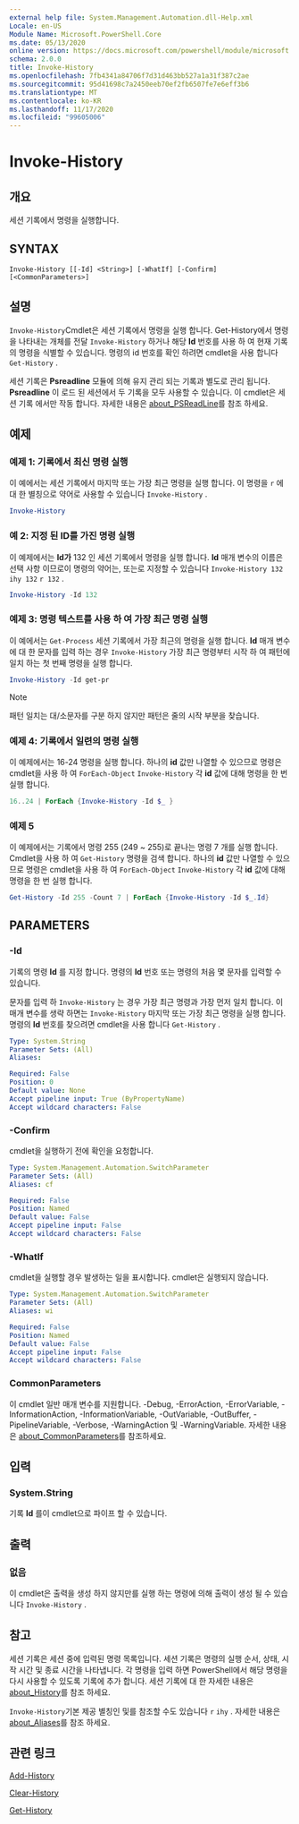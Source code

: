 ```yaml
---
external help file: System.Management.Automation.dll-Help.xml
Locale: en-US
Module Name: Microsoft.PowerShell.Core
ms.date: 05/13/2020
online version: https://docs.microsoft.com/powershell/module/microsoft.powershell.core/invoke-history?view=powershell-7.2&WT.mc_id=ps-gethelp
schema: 2.0.0
title: Invoke-History
ms.openlocfilehash: 7fb4341a84706f7d31d463bb527a1a31f387c2ae
ms.sourcegitcommit: 95d41698c7a2450eeb70ef2fb6507fe7e6eff3b6
ms.translationtype: MT
ms.contentlocale: ko-KR
ms.lasthandoff: 11/17/2020
ms.locfileid: "99605006"
---
```

# Invoke-History

## 개요
세션 기록에서 명령을 실행합니다.

## SYNTAX

```
Invoke-History [[-Id] <String>] [-WhatIf] [-Confirm] [<CommonParameters>]
```

## 설명

`Invoke-History`Cmdlet은 세션 기록에서 명령을 실행 합니다. Get-History에서 명령을 나타내는 개체를 전달 `Invoke-History` 하거나 해당 **Id** 번호를 사용 하 여 현재 기록의 명령을 식별할 수 있습니다. 명령의 id 번호를 확인 하려면 cmdlet을 사용 합니다 `Get-History` .

세션 기록은 **Psreadline** 모듈에 의해 유지 관리 되는 기록과 별도로 관리 됩니다.
**Psreadline** 이 로드 된 세션에서 두 기록을 모두 사용할 수 있습니다. 이 cmdlet은 세션 기록 에서만 작동 합니다. 자세한 내용은 [about_PSReadLine](../PSReadLine/About/about_PSReadLine.md)를 참조 하세요.

## 예제

### 예제 1: 기록에서 최신 명령 실행

이 예에서는 세션 기록에서 마지막 또는 가장 최근 명령을 실행 합니다. 이 명령을 `r` 에 대 한 별칭으로 약어로 사용할 수 있습니다 `Invoke-History` .

```powershell
Invoke-History
```

### 예 2: 지정 된 ID를 가진 명령 실행

이 예제에서는 **Id가** 132 인 세션 기록에서 명령을 실행 합니다. **Id** 매개 변수의 이름은 선택 사항 이므로이 명령의 약어는, 또는로 지정할 수 있습니다 `Invoke-History 132` `ihy 132` `r 132` .

```powershell
Invoke-History -Id 132
```

### 예제 3: 명령 텍스트를 사용 하 여 가장 최근 명령 실행

이 예에서는 `Get-Process` 세션 기록에서 가장 최근의 명령을 실행 합니다. **Id** 매개 변수에 대 한 문자를 입력 하는 경우 `Invoke-History` 가장 최근 명령부터 시작 하 여 패턴에 일치 하는 첫 번째 명령을 실행 합니다.

```powershell
Invoke-History -Id get-pr
```

> [!NOTE]
> 패턴 일치는 대/소문자를 구분 하지 않지만 패턴은 줄의 시작 부분을 찾습니다.

### 예제 4: 기록에서 일련의 명령 실행

이 예제에서는 16-24 명령을 실행 합니다. 하나의 **id** 값만 나열할 수 있으므로 명령은 cmdlet을 사용 하 여 `ForEach-Object` `Invoke-History` 각 **id** 값에 대해 명령을 한 번 실행 합니다.

```powershell
16..24 | ForEach {Invoke-History -Id $_ }
```

### 예제 5

이 예제에서는 기록에서 명령 255 (249 ~ 255)로 끝나는 명령 7 개를 실행 합니다. Cmdlet을 사용 하 여 `Get-History` 명령을 검색 합니다. 하나의 **id** 값만 나열할 수 있으므로 명령은 cmdlet을 사용 하 여 `ForEach-Object` `Invoke-History` 각 **id** 값에 대해 명령을 한 번 실행 합니다.

```powershell
Get-History -Id 255 -Count 7 | ForEach {Invoke-History -Id $_.Id}
```

## PARAMETERS

### -Id

기록의 명령 **Id** 를 지정 합니다. 명령의 **Id** 번호 또는 명령의 처음 몇 문자를 입력할 수 있습니다.

문자를 입력 하 `Invoke-History` 는 경우 가장 최근 명령과 가장 먼저 일치 합니다. 이 매개 변수를 생략 하면는 `Invoke-History` 마지막 또는 가장 최근 명령을 실행 합니다. 명령의 **Id** 번호를 찾으려면 cmdlet을 사용 합니다 `Get-History` .

```yaml
Type: System.String
Parameter Sets: (All)
Aliases:

Required: False
Position: 0
Default value: None
Accept pipeline input: True (ByPropertyName)
Accept wildcard characters: False
```

### -Confirm

cmdlet을 실행하기 전에 확인을 요청합니다.

```yaml
Type: System.Management.Automation.SwitchParameter
Parameter Sets: (All)
Aliases: cf

Required: False
Position: Named
Default value: False
Accept pipeline input: False
Accept wildcard characters: False
```

### -WhatIf

cmdlet을 실행할 경우 발생하는 일을 표시합니다. cmdlet은 실행되지 않습니다.

```yaml
Type: System.Management.Automation.SwitchParameter
Parameter Sets: (All)
Aliases: wi

Required: False
Position: Named
Default value: False
Accept pipeline input: False
Accept wildcard characters: False
```

### CommonParameters

이 cmdlet 일반 매개 변수를 지원합니다. -Debug, -ErrorAction, -ErrorVariable, -InformationAction, -InformationVariable, -OutVariable, -OutBuffer, -PipelineVariable, -Verbose, -WarningAction 및 -WarningVariable. 자세한 내용은 [about_CommonParameters](https://go.microsoft.com/fwlink/?LinkID=113216)를 참조하세요.

## 입력

### System.String

기록 **Id** 를이 cmdlet으로 파이프 할 수 있습니다.

## 출력

### 없음

이 cmdlet은 출력을 생성 하지 않지만를 실행 하는 명령에 의해 출력이 생성 될 수 있습니다 `Invoke-History` .

## 참고

세션 기록은 세션 중에 입력된 명령 목록입니다. 세션 기록은 명령의 실행 순서, 상태, 시작 시간 및 종료 시간을 나타냅니다. 각 명령을 입력 하면 PowerShell에서 해당 명령을 다시 사용할 수 있도록 기록에 추가 합니다. 세션 기록에 대 한 자세한 내용은 [about_History](About/about_History.md)를 참조 하세요.

`Invoke-History`기본 제공 별칭인 및를 참조할 수도 있습니다 `r` `ihy` . 자세한 내용은 [about_Aliases](About/about_Aliases.md)를 참조 하세요.

## 관련 링크

[Add-History](Add-History.md)

[Clear-History](Clear-History.md)

[Get-History](Get-History.md)

